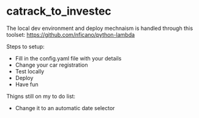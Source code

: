 # catrack_to_investec

The local dev environment and deploy mechnaism is handled through this toolset: https://github.com/nficano/python-lambda

Steps to setup:
- Fill in the config.yaml file with your details
- Change your car registration
- Test locally
- Deploy
- Have fun 

Thigns still on my to do list:
- Change it to an automatic date selector
